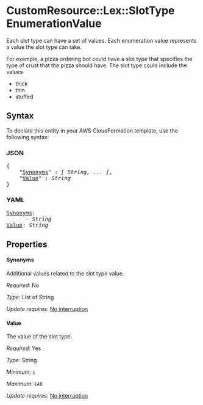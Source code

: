 # CustomResource::Lex::SlotType EnumerationValue

Each slot type can have a set of values. Each enumeration value represents a value the slot type can take.

For example, a pizza ordering bot could have a slot type that specifies the type of crust that the pizza should have. The slot type could include the values
+ thick
+ thin
+ stuffed

## Syntax

To declare this entity in your AWS CloudFormation template, use the following syntax:

### JSON

<pre>
{
    "<a href="#synonyms" title="Synonyms">Synonyms</a>" : <i>[ String, ... ]</i>,
    "<a href="#value" title="Value">Value</a>" : <i>String</i>
}
</pre>

### YAML

<pre>
<a href="#synonyms" title="Synonyms">Synonyms</a>: <i>
      - String</i>
<a href="#value" title="Value">Value</a>: <i>String</i>
</pre>

## Properties

#### Synonyms

Additional values related to the slot type value.

_Required_: No

_Type_: List of String

_Update requires_: [No interruption](https://docs.aws.amazon.com/AWSCloudFormation/latest/UserGuide/using-cfn-updating-stacks-update-behaviors.html#update-no-interrupt)

#### Value

The value of the slot type.

_Required_: Yes

_Type_: String

_Minimum_: <code>1</code>

_Maximum_: <code>140</code>

_Update requires_: [No interruption](https://docs.aws.amazon.com/AWSCloudFormation/latest/UserGuide/using-cfn-updating-stacks-update-behaviors.html#update-no-interrupt)


